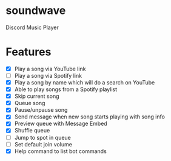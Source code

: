 # soundwave
Discord Music Player

# Features
- [x] Play a song via YouTube link
- [ ] Play a song via Spotify link
- [x] Play a song by name which will do a search on YouTube
- [x] Able to play songs from a Spotify playlist
- [x] Skip current song
- [x] Queue song
- [x] Pause/unpause song
- [x] Send message when new song starts playing with song info
- [x] Preview queue with Message Embed
- [x] Shuffle queue
- [ ] Jump to spot in queue
- [ ] Set default join volume
- [x] Help command to list bot commands

